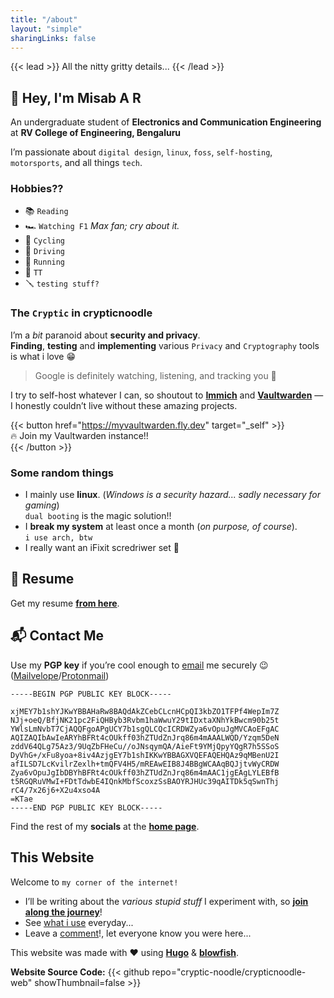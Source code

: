 ```yaml
---
title: "/about"
layout: "simple"
sharingLinks: false
---
```


{{< lead >}}
All the nitty gritty details...
{{< /lead >}}

## 👋 Hey, I'm **Misab A R**  
An undergraduate student of **Electronics and Communication Engineering** at **RV College of Engineering, Bengaluru**

I’m passionate about `digital design`, `linux`, `foss`, `self-hosting`, `motorsports`, and all things `tech`. 

### Hobbies?? 
- 📚 `Reading`  
- 🏎️ `Watching F1` *Max fan; cry about it.*
- 🚴 `Cycling`
- 🚗 `Driving`
- 🏃 `Running`
- 🏓 `TT`
- 🪛 `testing stuff?`


### The `Cryptic` in crypticnoodle  

I’m a *bit* paranoid about **security and privacy**.<br>
**Finding**, **testing** and **implementing** various `Privacy` and `Cryptography` tools is what i love :grin:
> Google is definitely watching, listening, and tracking you 👀

I try to self-host whatever I can, so shoutout to **[Immich](https://github.com/immich-app/immich)** and **[Vaultwarden](https://github.com/dani-garcia/vaultwarden)** — I honestly couldn’t live without these amazing projects.  

{{< button href="https://myvaultwarden.fly.dev" target="_self" >}}  
🔥 Join my Vaultwarden instance!!  
{{< /button >}}  

### Some random things  
- I mainly use **linux**. (*Windows is a security hazard... sadly necessary for gaming*)<br>`dual booting` is the magic solution!!
- I **break my system** at least once a month (*on purpose, of course*).<br>`i use arch, btw`
- I really want an iFixit scredriwer set :slightly_frowning_face:


## 📄 Resume  
Get my resume [**from here**](/about/resume/).  

## 📬 Contact Me

Use my **PGP key** if you’re cool enough to [email](mailto:misab@protonmail.com) me securely 😉  ([Mailvelope](https://mailvelope.com)/[Protonmail](https://proton.me/mail))
```
-----BEGIN PGP PUBLIC KEY BLOCK-----

xjMEY7b1shYJKwYBBAHaRw8BAQdAkZCebCLcnHCpQI3kbZO1TFPf4WepIm7Z
NJj+oeQ/BfjNK21pc2FiQHByb3Rvbm1haWwuY29tIDxtaXNhYkBwcm90b25t
YWlsLmNvbT7CjAQQFgoAPgUCY7b1sgQLCQcICRDWZya6vOpuJgMVCAoEFgAC
AQIZAQIbAwIeARYhBFRt4cOUkff03hZTUdZnJrq86m4mAAALWQD/Yzqm5DeN
zddV64QLg75Az3/9UqZbFHeCu//oJNsqymQA/AieFt9YMjQpyYQgR7h5SSoS
DyVhG+/xFu8yoa+8iv4AzjgEY7b1shIKKwYBBAGXVQEFAQEHQAz9qMBenU2I
afILSD7LcKvilrZexlh+tmQFV4H5/mREAwEIB8J4BBgWCAAqBQJjtvWyCRDW
Zya6vOpuJgIbDBYhBFRt4cOUkff03hZTUdZnJrq86m4mAAC1jgEAgLYLEBfB
t5RGQRuVMwI+FDtTdwbE4IQnkMbfScoxzSsBAOYRJHUc39qAITDk5qSwnThj
rC4/7x26j6+X2u4xso4A
=KTae
-----END PGP PUBLIC KEY BLOCK-----
```
Find the rest of my **socials** at the [**home page**](/). 

## This Website
Welcome to `my corner of the internet!`

- I’ll be writing about the *various stupid stuff* I experiment with, so [**join along the journey**](/posts/)!  
- See [what i use](/uses/) everyday...
- Leave a [comment](/comment/)!, let everyone know you were here...

This website was made with :heart: using [**Hugo**](https://github.com/gohugoio/hugo) & [**blowfish**](https://github.com/nunocoracao/blowfish).

**Website Source Code:**
{{< github repo="cryptic-noodle/crypticnoodle-web" showThumbnail=false >}}
